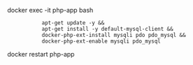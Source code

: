 docker exec -it php-app bash
            
               apt-get update -y &&
               apt-get install -y default-mysql-client &&
               docker-php-ext-install mysqli pdo pdo_mysql &&
               docker-php-ext-enable mysqli pdo_mysql
docker restart php-app
